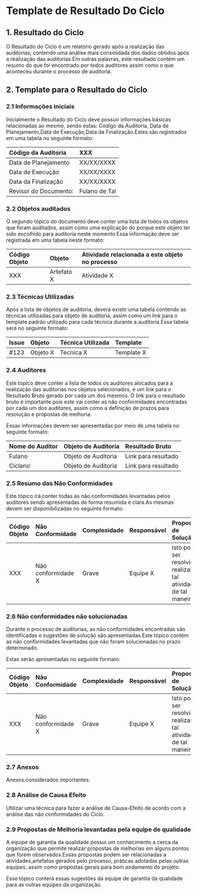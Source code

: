 # Template de Resultado Do Ciclo

## 1. Resultado do Ciclo

O Resultado do Ciclo é um relatório gerado após a realização das auditorias, contendo uma análise mais consolidada dos dados obtidos após a realização das auditorias.Em outras palavras, este resultado contém um resumo do que foi encontrado por todos auditores assim como o que aconteceu durante o processo de auditoria.

## 2. Template para o Resultado do Ciclo

### 2.1 Informações iniciais

Inicialmente o Resultado do Ciclo deve possuir informações básicas relacionadas ao mesmo, sendo estas: Código da Auditoria, Data de Planejamento,Data de Execução,Data da Finalização.Estes são registrados em uma tabela no seguinte formato:

| Código da Auditoria | XXX |
| :--- | :--- |
| Data de Planejamento | XX/XX/XXXX |
| Data de Execução | XX/XX/XXXX |
| Data da Finalização | XX/XX/XXXX |
| Revisor do Documento: | Fulano de Tal |

### 2.2 Objetos auditados

O segundo tópico do documento deve conter uma lista de todos os objetos que foram auditados, assim como uma explicação do porque este objeto ter sido escolhido para auditoria neste momento.Essa informação deve ser registrada em uma tabela neste formato:

| Código Objeto | Objeto | Atividade relacionada a este objeto no processo |
| :--- | :--- | :--- |
| XXX | Artefato X | Atividade X |

### 2.3 Técnicas Utilizadas

Após a lista de objetos de auditoria, deverá existir uma tabela contendo as técnicas utilizadas para objeto de auditoria, assim como um link para o template padrão utilizado para cada técnica durante a auditoria.Essa tabela será no seguinte formato:

| Issue | Objeto | Técnica Utilizada | Template |
| :--- | :--- | :--- | :--- |
| \#123 | Objeto X | Técnica X | Template X |

### 2.4 Auditores

Este tópico deve conter a lista de todos os auditores alocados para a realização das auditorias nos objetos selecionados, e um link para o Resultado Bruto gerado por cada um dos mesmos. O link para o resultado bruto é importante pois este vai conter as não conformidades encontradas por cada um dos auditores, assim como a definição de prazos para resolução e propostas de melhoria.

Essas informações devem ser apresentadas por meio de uma tabela no seguinte formato:

| Nome do Auditor | Objeto de Auditoria | Resultado Bruto |
| :--- | :--- | :--- |
| Fulano | Objeto de Auditoria | Link para resultado |
| Ciclano | Objeto de Auditoria | Link para resultado |

### 2.5 Resumo das Não Conformidades

Este tópico irá conter todas as não conformidades levantadas pelos auditores sendo apresentadas de forma resumida e clara.As mesmas devem ser disponibilizadas no seguinte formato:

| Código Objeto | Não Conformidade | Complexidade | Responsável | Proposta de Solução |
| :--- | :--- | :--- | :--- | :--- |
| XXX | Não conformidade X | Grave | Equipe X | Isto pode ser resolvido realizando tal atividade de tal maneira. |

### 2.6 Não conformidades não solucionadas

Durante o processo de auditorias, as não conformidades encontradas são identificadas e sugestões de solução são apresentadas.Este tópico contém as não conformidades levantadas que não foram solucionadas no prazo determinado.

Estas serão apresentadas no seguinte formato:

| Código Objeto | Não Conformidade | Complexidade | Responsável | Proposta de Solução |
| :--- | :--- | :--- | :--- | :--- |
| XXX | Não conformidade X | Grave | Equipe X | Isto pode ser resolvido realizando tal atividade de tal maneira. |

### 2.7 Anexos

Anexos considerados importantes.

### 2.8 Análise de Causa Efeito

Utilizar uma técnica para fazer a análise de Causa-Efeito de acordo com a análise das não conformidades do Ciclo.

### 2.9 Propostas de Melhoria levantadas pela equipe de qualidade

A equipe de garantia da qualidade possui um conhecimento a cerca da organização que permite realizar propostas de melhorias em alguns pontos que forem observados.Essas propostas podem ser relacionadas a atividades,artefatos gerados pelo processo, práticas adotadas pelas outras equipes, assim como propostas gerais para bom andamento do projeto.

Esse tópico conterá essas sugestões da equipe de garantia da qualidade para as outras equipes da organização.

